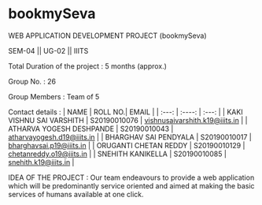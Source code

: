# bookmySeva
WEB APPLICATION DEVELOPMENT PROJECT (bookmySeva)

SEM-04 || UG-02 || IIITS

Total Duration of the project : 5 months (approx.)

Group No.  : 26

Group Members : Team of 5

Contact details :
| NAME  | ROLL NO.| EMAIL |
| :---: | :----:  | :---: |
| KAKI VISHNU SAI VARSHITH | S20190010076 | vishnusaivarshith.k19@iiits.in |
| ATHARVA YOGESH DESHPANDE | S20190010043 | atharvayogesh.d19@iiits.in |
| BHARGHAV SAI PENDYALA | S20190010017 | bharghavsai.p19@iiits.in |
| ORUGANTI CHETAN REDDY | S20190010129 | chetanreddy.o19@iiits.in |
| SNEHITH KANIKELLA | S20190010085 | snehith.k19@iiits.in |

IDEA OF THE PROJECT :
Our team endeavours to provide a web application which will be predominantly service oriented and aimed at making the basic services of humans available at one click.

